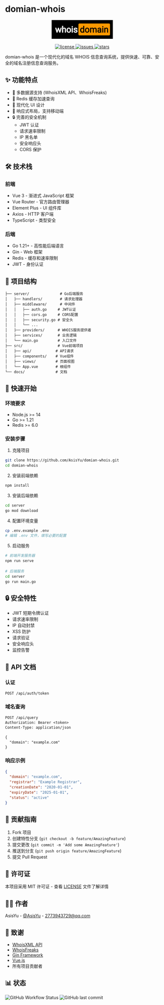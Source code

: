# domian-whois

<p align="center">
  <img src="docs/images/logo.png" alt="domian-whois Logo" width="200"/>
</p>

<p align="center">
  <a href="https://github.com/AsisYu/domian-whois/blob/main/LICENSE">
    <img src="https://img.shields.io/github/license/AsisYu/domian-whois" alt="license"/>
  </a>
  <a href="https://github.com/AsisYu/domian-whois/issues">
    <img src="https://img.shields.io/github/issues/AsisYu/domian-whois" alt="issues"/>
  </a>
  <a href="https://github.com/AsisYu/domian-whois/stargazers">
    <img src="https://img.shields.io/github/stars/AsisYu/domian-whois" alt="stars"/>
  </a>
</p>

domian-whois 是一个现代化的域名 WHOIS 信息查询系统，提供快速、可靠、安全的域名注册信息查询服务。

## ✨ 功能特点

- 🚀 多数据源支持 (WhoisXML API、WhoisFreaks)
- 💾 Redis 缓存加速查询
- 🎨 现代化 UI 设计
- 📱 响应式布局，支持移动端
- 🔒 完善的安全机制
  - JWT 认证
  - 请求速率限制
  - IP 黑名单
  - 安全响应头
  - CORS 保护

## 🛠️ 技术栈

### 前端
- Vue 3 - 渐进式 JavaScript 框架
- Vue Router - 官方路由管理器
- Element Plus - UI 组件库
- Axios - HTTP 客户端
- TypeScript - 类型安全

### 后端
- Go 1.21+ - 高性能后端语言
- Gin - Web 框架
- Redis - 缓存和速率限制
- JWT - 身份认证

## 📁 项目结构

```
├── server/              # Go后端服务
│   ├── handlers/        # 请求处理器
│   ├── middleware/      # 中间件
│   │   ├── auth.go     # JWT认证
│   │   ├── cors.go     # CORS配置
│   │   ├── security.go # 安全头
│   │   └── ...
│   ├── providers/      # WHOIS服务提供者
│   ├── services/       # 业务逻辑
│   └── main.go         # 入口文件
├── src/                # Vue前端项目
│   ├── api/           # API请求
│   ├── components/    # Vue组件
│   ├── views/         # 页面视图
│   └── App.vue        # 根组件
└── docs/              # 文档
```

## 🚀 快速开始

### 环境要求

- Node.js >= 14
- Go >= 1.21
- Redis >= 6.0

### 安装步骤

1. 克隆项目
```bash
git clone https://github.com/AsisYu/domian-whois.git
cd domian-whois
```

2. 安装前端依赖
```bash
npm install
```

3. 安装后端依赖
```bash
cd server
go mod download
```

4. 配置环境变量
```bash
cp .env.example .env
# 编辑 .env 文件，填写必要的配置
```

5. 启动服务
```bash
# 前端开发服务器
npm run serve

# 后端服务
cd server
go run main.go
```

## 🔒 安全特性

- JWT 短期令牌认证
- 请求速率限制
- IP 自动封禁
- XSS 防护
- 请求验证
- 安全响应头
- 监控告警

## 📖 API 文档

### 认证
```http
POST /api/auth/token
```

### 域名查询
```http
POST /api/query
Authorization: Bearer <token>
Content-Type: application/json

{
  "domain": "example.com"
}
```

### 响应示例
```json
{
  "domain": "example.com",
  "registrar": "Example Registrar",
  "creationDate": "2020-01-01",
  "expiryDate": "2025-01-01",
  "status": "active"
}
```

## 🤝 贡献指南

1. Fork 项目
2. 创建特性分支 (`git checkout -b feature/AmazingFeature`)
3. 提交更改 (`git commit -m 'Add some AmazingFeature'`)
4. 推送到分支 (`git push origin feature/AmazingFeature`)
5. 提交 Pull Request

## 📄 许可证

本项目采用 MIT 许可证 - 查看 [LICENSE](LICENSE) 文件了解详情

## 👨‍💻 作者

AsisYu - [@AsisYu](https://github.com/AsisYu) - 2773943729@qq.com

## 🙏 致谢

- [WhoisXML API](https://www.whoisxmlapi.com/)
- [WhoisFreaks](https://whoisfreaks.com/)
- [Gin Framework](https://gin-gonic.com/)
- [Vue.js](https://vuejs.org/)
- 所有项目贡献者

## 📊 状态

![GitHub Workflow Status](https://img.shields.io/github/actions/workflow/status/AsisYu/domian-whois/security.yml)
![GitHub last commit](https://img.shields.io/github/last-commit/AsisYu/domian-whois)
